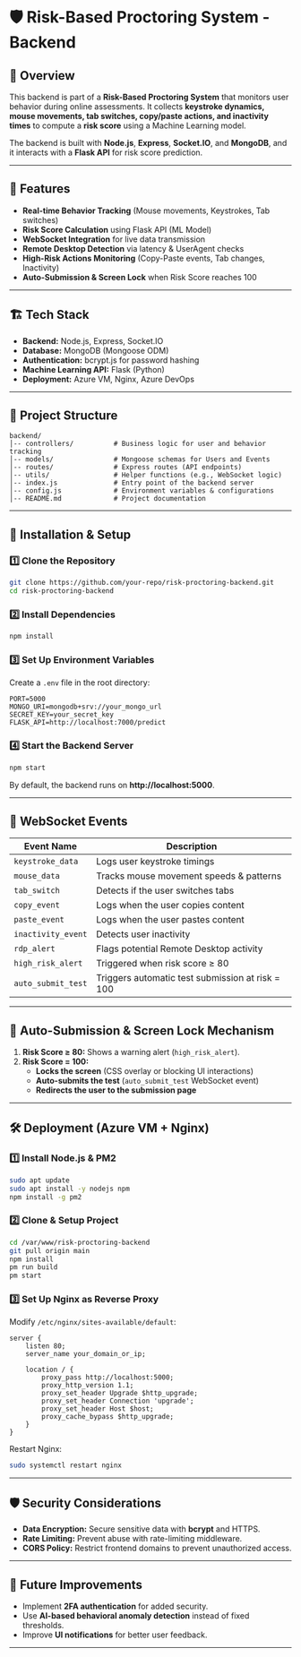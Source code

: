 # 🛡️ Risk-Based Proctoring System - Backend

## 📌 Overview
This backend is part of a **Risk-Based Proctoring System** that monitors user behavior during online assessments. It collects **keystroke dynamics, mouse movements, tab switches, copy/paste actions, and inactivity times** to compute a **risk score** using a Machine Learning model.

The backend is built with **Node.js**, **Express**, **Socket.IO**, and **MongoDB**, and it interacts with a **Flask API** for risk score prediction.

---

## 🚀 Features
- **Real-time Behavior Tracking** (Mouse movements, Keystrokes, Tab switches)
- **Risk Score Calculation** using Flask API (ML Model)
- **WebSocket Integration** for live data transmission
- **Remote Desktop Detection** via latency & UserAgent checks
- **High-Risk Actions Monitoring** (Copy-Paste events, Tab changes, Inactivity)
- **Auto-Submission & Screen Lock** when Risk Score reaches 100

---

## 🏗️ Tech Stack
- **Backend:** Node.js, Express, Socket.IO
- **Database:** MongoDB (Mongoose ODM)
- **Authentication:** bcrypt.js for password hashing
- **Machine Learning API:** Flask (Python)
- **Deployment:** Azure VM, Nginx, Azure DevOps

---

## 📂 Project Structure
```
backend/
│-- controllers/          # Business logic for user and behavior tracking
│-- models/               # Mongoose schemas for Users and Events
│-- routes/               # Express routes (API endpoints)
│-- utils/                # Helper functions (e.g., WebSocket logic)
│-- index.js              # Entry point of the backend server
│-- config.js             # Environment variables & configurations
│-- README.md             # Project documentation
```

---

## 🔧 Installation & Setup
### 1️⃣ Clone the Repository
```sh
git clone https://github.com/your-repo/risk-proctoring-backend.git
cd risk-proctoring-backend
```

### 2️⃣ Install Dependencies
```sh
npm install
```

### 3️⃣ Set Up Environment Variables
Create a `.env` file in the root directory:
```env
PORT=5000
MONGO_URI=mongodb+srv://your_mongo_url
SECRET_KEY=your_secret_key
FLASK_API=http://localhost:7000/predict
```

### 4️⃣ Start the Backend Server
```sh
npm start
```
By default, the backend runs on **http://localhost:5000**.

---

## 📡 WebSocket Events
| **Event Name**         | **Description**                                     |
|-----------------------|-------------------------------------------------|
| `keystroke_data`      | Logs user keystroke timings                     |
| `mouse_data`         | Tracks mouse movement speeds & patterns         |
| `tab_switch`         | Detects if the user switches tabs               |
| `copy_event`         | Logs when the user copies content               |
| `paste_event`        | Logs when the user pastes content               |
| `inactivity_event`   | Detects user inactivity                         |
| `rdp_alert`         | Flags potential Remote Desktop activity         |
| `high_risk_alert`    | Triggered when risk score ≥ 80                 |
| `auto_submit_test`   | Triggers automatic test submission at risk = 100 |

---


## 🛑 Auto-Submission & Screen Lock Mechanism
1. **Risk Score ≥ 80:** Shows a warning alert (`high_risk_alert`).
2. **Risk Score = 100:**
   - **Locks the screen** (CSS overlay or blocking UI interactions)
   - **Auto-submits the test** (`auto_submit_test` WebSocket event)
   - **Redirects the user to the submission page**

---

## 🛠️ Deployment (Azure VM + Nginx)
### 1️⃣ **Install Node.js & PM2**
```sh
sudo apt update
sudo apt install -y nodejs npm
npm install -g pm2
```

### 2️⃣ **Clone & Setup Project**
```sh
cd /var/www/risk-proctoring-backend
git pull origin main
npm install
pm run build
pm start
```

### 3️⃣ **Set Up Nginx as Reverse Proxy**
Modify `/etc/nginx/sites-available/default`:
```nginx
server {
    listen 80;
    server_name your_domain_or_ip;

    location / {
        proxy_pass http://localhost:5000;
        proxy_http_version 1.1;
        proxy_set_header Upgrade $http_upgrade;
        proxy_set_header Connection 'upgrade';
        proxy_set_header Host $host;
        proxy_cache_bypass $http_upgrade;
    }
}
```
Restart Nginx:
```sh
sudo systemctl restart nginx
```

---

## 🛡️ Security Considerations
- **Data Encryption:** Secure sensitive data with **bcrypt** and HTTPS.
- **Rate Limiting:** Prevent abuse with rate-limiting middleware.
- **CORS Policy:** Restrict frontend domains to prevent unauthorized access.

---

## 🎯 Future Improvements
- Implement **2FA authentication** for added security.
- Use **AI-based behavioral anomaly detection** instead of fixed thresholds.
- Improve **UI notifications** for better user feedback.

---





